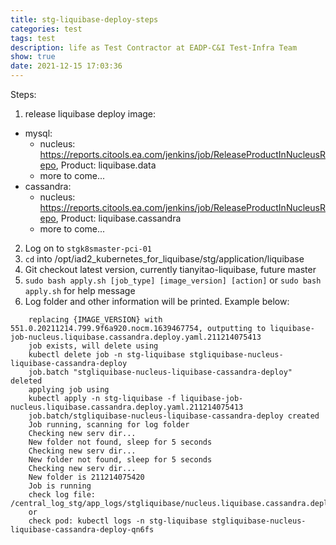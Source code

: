 ```yaml
---
title: stg-liquibase-deploy-steps
categories: test
tags: test
description: life as Test Contractor at EADP-C&I Test-Infra Team
show: true
date: 2021-12-15 17:03:36
---
```

Steps:  
1. release liquibase deploy image:
  - mysql:
    - nucleus: https://reports.citools.ea.com/jenkins/job/ReleaseProductInNucleusRepo, Product: liquibase.data
    - more to come...
  - cassandra:
    - nucleus: https://reports.citools.ea.com/jenkins/job/ReleaseProductInNucleusRepo, Product: liquibase.cassandra
    - more to come...
2. Log on to `stgk8smaster-pci-01`
3. `cd` into /opt/iad2_kubernetes_for_liquibase/stg/application/liquibase
4. Git checkout latest version, currently tianyitao-liquibase, future master
5. `sudo bash apply.sh [job_type] [image_version] [action]` or `sudo bash apply.sh` for help message
6. Log folder and other information will be printed. Example below:
```
    replacing {IMAGE_VERSION} with 551.0.20211214.799.9f6a920.nocm.1639467754, outputting to liquibase-job-nucleus.liquibase.cassandra.deploy.yaml.211214075413
    job exists, will delete using
    kubectl delete job -n stg-liquibase stgliquibase-nucleus-liquibase-cassandra-deploy
    job.batch "stgliquibase-nucleus-liquibase-cassandra-deploy" deleted
    applying job using
    kubectl apply -n stg-liquibase -f liquibase-job-nucleus.liquibase.cassandra.deploy.yaml.211214075413
    job.batch/stgliquibase-nucleus-liquibase-cassandra-deploy created
    Job running, scanning for log folder
    Checking new serv dir...
    New folder not found, sleep for 5 seconds
    Checking new serv dir...
    New folder not found, sleep for 5 seconds
    Checking new serv dir...
    New folder is 211214075420
    Job is running
    check log file: /central_log_stg/app_logs/stgliquibase/nucleus.liquibase.cassandra.deploy/serv/211214075420/status.log
    or
    check pod: kubectl logs -n stg-liquibase stgliquibase-nucleus-liquibase-cassandra-deploy-qn6fs
```